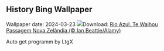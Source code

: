 ## History Bing Wallpaper
Wallpaper date: 2024-03-23
![](https://www.bing.com/th?id=OHR.WaikatoWater_PT-BR9033741044_UHD.jpg&w=1000)Download: [Rio Azul, Te Waihou Passagem,Nova Zelândia (© Ian Beattie/Alamy)](https://www.bing.com/th?id=OHR.WaikatoWater_PT-BR9033741044_UHD.jpg)

Auto get programm by LtgX
